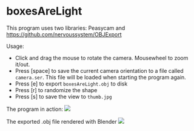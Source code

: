 # boxesAreLight

This program uses two libraries: Peasycam and https://github.com/nervoussystem/OBJExport

Usage:

- Click and drag the mouse to rotate the camera. Mousewheel to zoom it/out.
- Press [space] to save the current camera orientation to a file called `camera.ser`.
  This file will be loaded when starting the program again.
- Press [e] to export `boxesAreLight.obj` to disk
- Press [r] to randomize the shape
- Press [s] to save the view to `thumb.jpg`

The program in action:
![](https://raw.githubusercontent.com/hamoid/Fun-Programming/master/processing/ideas/2015/01/boxesAreLight/thumb.jpg)

The exported .obj file rendered with Blender
![](https://raw.githubusercontent.com/hamoid/Fun-Programming/master/processing/ideas/2015/01/boxesAreLight/render.jpg)

